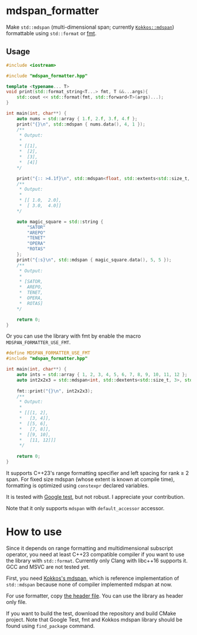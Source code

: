 # mdspan_formatter
Make `std::mdspan` (multi-dimensional span; currently [`Kokkos::mdspan`](https://github.com/kokkos/mdspan)) formattable using `std::format` or [fmt](https://github.com/fmtlib/fmt).

## Usage

```c++
#include <iostream>

#include "mdspan_formatter.hpp"

template <typename... T>
void print(std::format_string<T...> fmt, T &&...args){
    std::cout << std::format(fmt, std::forward<T>(args)...);
}

int main(int, char**) {
    auto nums = std::array { 1.f, 2.f, 3.f, 4.f };
    print("{}\n", std::mdspan { nums.data(), 4, 1 });
    /**
     * Output:
     * 
     * [[1],
     *  [2],
     *  [3],
     *  [4]]
    */

    print("{:: >4.1f}\n", std::mdspan<float, std::extents<std::size_t, 2, 2>> { nums.data() });
    /**
     * Output:
     * 
     * [[ 1.0,  2.0],
     *  [ 3.0,  4.0]]
    */

    auto magic_square = std::string {
        "SATOR"
        "AREPO"
        "TENET"
        "OPERA"
        "ROTAS"
    };
    print("{:s}\n", std::mdspan { magic_square.data(), 5, 5 });
    /**
     * Output:
     * 
     * [SATOR,
     *  AREPO,
     *  TENET,
     *  OPERA,
     *  ROTAS]
    */

    return 0;
}
```

Or you can use the library with fmt by enable the macro `MDSPAN_FORMATTER_USE_FMT`.

```c++
#define MDSPAN_FORMATTER_USE_FMT
#include "mdspan_formatter.hpp"

int main(int, char**) {
    auto ints = std::array { 1, 2, 3, 4, 5, 6, 7, 8, 9, 10, 11, 12 };
    auto int2x2x3 = std::mdspan<int, std::dextents<std::size_t, 3>, std::layout_left> { ints.data(), 2, 2, 3 };
    
    fmt::print("{}\n", int2x2x3);
    /**
     * Output:
     * 
     * [[[1, 2],
     *   [3, 4]],
     *  [[5, 6],
     *   [7, 8]],
     *  [[9, 10],
     *   [11, 12]]]
     */
    
    return 0;
}
```

It supports C++23's range formatting specifier and left spacing for rank ≥ 2 span.
For fixed size mdspan (whose extent is known at compile time), formatting is optimized using `constexpr` declared variables.

It is tested with [Google test](https://github.com/google/googletest/issues), but not robust. I appreciate your contribution.

Note that it only supports `mdspan` with `default_accessor` accessor.

# How to use

Since it depends on range formatting and multidimensional subscript operator, you need at least C++23 compatible compiler
if you want to use the library with `std::format`. Currently only Clang with libc++16 supports it.
GCC and MSVC are not tested yet.

First, you need [Kokkos's mdspan](https://github.com/kokkos/mdspan), which is reference implementation of `std::mdspan` because none of compiler
implemented mdspan at now.

For use formatter, copy [the header file](https://github.com/stripe2933/mdspan_formatter/blob/main/include/mdspan_formatter.hpp).
You can use the library as header only file.

If you want to build the test, download the repository and build CMake project. Note that Google Test, fmt and Kokkos mdspan library should be found using
`find_package` command.
